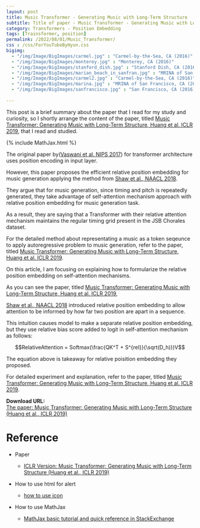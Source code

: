 ```yaml
---
layout: post
title: Music Transformer - Generating Music with Long-Term Structure
subtitle: Title of paper - Music Transformer - Generating Music with Long-Term Structure
category: Transformers - Position Embedding
tags: [Trainsformer, position]
permalink: /2022/08/01/Music_Transformer/
css : /css/ForYouTubeByHyun.css
bigimg: 
  - "/img/Image/BigImages/carmel.jpg" : "Carmel-by-the-Sea, CA (2016)"
  - "/img/Image/BigImages/monterey.jpg" : "Monterey, CA (2016)"
  - "/img/Image/BigImages/stanford_dish.jpg" : "Stanford Dish, CA (2016)"
  - "/img/Image/BigImages/marian_beach_in_sanfran.jpg" : "MRINA of San Francisco, CA (2016)"
  - "/img/Image/BigImages/carmel2.jpg" : "Carmel-by-the-Sea, CA (2016)"
  - "/img/Image/BigImages/marina.jpg" : "MRINA of San Francisco, CA (2016)"
  - "/img/Image/BigImages/sanfrancisco.jpg" : "San Francisco, CA (2016)"
  
---
```


This post is a brief summary about the paper that I read for my study and curiosity, so I shortly arrange the content of the paper, titled [Music Transformer: Generating Music with Long-Term Structure, Huang et al. ICLR 2019](https://openreview.net/forum?id=rJe4ShAcF7), that I read and studied. 

{% include MathJax.html %}

The original paper by([Vaswani et al. NIPS 2017](https://papers.nips.cc/paper/2017/hash/3f5ee243547dee91fbd053c1c4a845aa-Abstract.html)) for transformer architecture uses position encoding in input layer.

However, this paper proposes the efficient relative position embedding for music generation applying the method from [Shaw et al., NAACL 2018](https://aclanthology.org/N18-2074/).

They argue that for music generation, since timing and pitch is repeatedly generated, they take advantage of self-attention mechanism approach with relative position embedding for music generation task. 

As a result, they are saying that a Transformer with their relative attention mechanism maintains the regular timing grid present in the JSB Chorales dataset.

For the detailed method about representating a music as a token seqeunce to apply autoregressive problem to music generation, refer to the paper, titled [Music Transformer: Generating Music with Long-Term Structure, Huang et al. ICLR 2019](https://openreview.net/forum?id=rJe4ShAcF7).

On this article, I am focusing on explaining how to formularize the relative position embedding on self-attention mechanisms. 

As you can see the paper, titled [Music Transformer: Generating Music with Long-Term Structure, Huang et al. ICLR 2019](https://openreview.net/forum?id=rJe4ShAcF7), 

[Shaw et al., NAACL 2018](https://aclanthology.org/N18-2074/) introduced relative position embedding to allow attention to be informed by how far two position are apart in a sequence. 

This intuition causes model to make a separate relative position embedding, but they use relative bias score added to logit in self-attention mechanism as follows:

$$RelativeAttention = Softmax(\frac{QK^T + S^{rel}}{\sqrt(D_h)})V$$


The equation above is takeaway for relative poisition embedding they proposed.


For detailed experiment and explanation, refer to the paper, titled [Music Transformer: Generating Music with Long-Term Structure, Huang et al. ICLR 2019](https://openreview.net/forum?id=rJe4ShAcF7).

    
<div class="alert alert-success" role="alert"><i class="fa fa-paperclip fa-lg"></i> <b>Download URL: </b><br>
  <a href="https://openreview.net/forum?id=rJe4ShAcF7">The paper: Music Transformer: Generating Music with Long-Term Structure (Huang et al., ICLR 2019)</a>
</div>

# Reference 

- Paper 
  - [ICLR Version: Music Transformer: Generating Music with Long-Term Structure (Huang et al., ICLR 2019)](https://openreview.net/forum?id=rJe4ShAcF7)
  
- How to use html for alert
  - [how to use icon](http://idratherbewriting.com/documentation-theme-jekyll/mydoc_icons.html)
 
- How to use MathJax 
  - [MathJax basic tutorial and quick reference in StackExchange](https://math.meta.stackexchange.com/questions/5020/mathjax-basic-tutorial-and-quick-reference)
